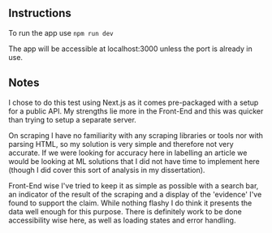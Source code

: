 ## Instructions

To run the app use `npm run dev`

The app will be accessible at localhost:3000 unless the port is already in use.

## Notes

I chose to do this test using Next.js as it comes pre-packaged with a setup for a public API. My strengths lie more in the Front-End and this was quicker than trying to setup a separate server.

On scraping I have no familiarity with any scraping libraries or tools nor with parsing HTML, so my solution is very simple and therefore not very accurate.
If we were looking for accuracy here in labelling an article we would be looking at ML solutions that I did not have time to implement here (though I did cover this sort of analysis in my dissertation).

Front-End wise I've tried to keep it as simple as possible with a search bar, an indicator of the result of the scraping and a display of the 'evidence' I've found to support the claim. While nothing flashy I do think it presents the data well enough for this purpose. There is definitely work to be done accessibility wise here, as well as loading states and error handling.
